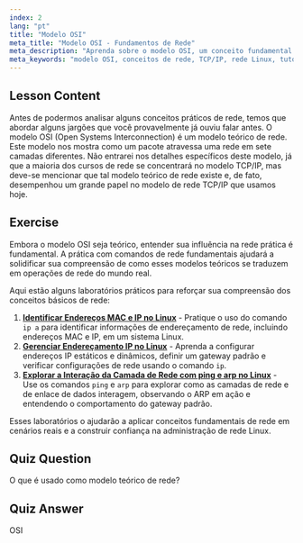```yaml
---
index: 2
lang: "pt"
title: "Modelo OSI"
meta_title: "Modelo OSI - Fundamentos de Rede"
meta_description: "Aprenda sobre o modelo OSI, um conceito fundamental de rede teórica. Entenda suas 7 camadas e relevância para TCP/IP. Guia essencial de rede Linux para iniciantes."
meta_keywords: "modelo OSI, conceitos de rede, TCP/IP, rede Linux, tutorial para iniciantes, camadas de rede, modelo teórico"
---
```


## Lesson Content

Antes de podermos analisar alguns conceitos práticos de rede, temos que abordar alguns jargões que você provavelmente já ouviu falar antes. O modelo OSI (Open Systems Interconnection) é um modelo teórico de rede. Este modelo nos mostra como um pacote atravessa uma rede em sete camadas diferentes. Não entrarei nos detalhes específicos deste modelo, já que a maioria dos cursos de rede se concentrará no modelo TCP/IP, mas deve-se mencionar que tal modelo teórico de rede existe e, de fato, desempenhou um grande papel no modelo de rede TCP/IP que usamos hoje.

## Exercise

Embora o modelo OSI seja teórico, entender sua influência na rede prática é fundamental. A prática com comandos de rede fundamentais ajudará a solidificar sua compreensão de como esses modelos teóricos se traduzem em operações de rede do mundo real.

Aqui estão alguns laboratórios práticos para reforçar sua compreensão dos conceitos básicos de rede:

1. **[Identificar Endereços MAC e IP no Linux](https://labex.io/pt/labs/comptia-identify-mac-and-ip-addresses-in-linux-592731)** - Pratique o uso do comando `ip a` para identificar informações de endereçamento de rede, incluindo endereços MAC e IP, em um sistema Linux.
2. **[Gerenciar Endereçamento IP no Linux](https://labex.io/pt/labs/comptia-manage-ip-addressing-in-linux-592736)** - Aprenda a configurar endereços IP estáticos e dinâmicos, definir um gateway padrão e verificar configurações de rede usando o comando `ip`.
3. **[Explorar a Interação da Camada de Rede com ping e arp no Linux](https://labex.io/pt/labs/comptia-explore-network-layer-interaction-with-ping-and-arp-in-linux-592746)** - Use os comandos `ping` e `arp` para explorar como as camadas de rede e de enlace de dados interagem, observando o ARP em ação e entendendo o comportamento do gateway padrão.

Esses laboratórios o ajudarão a aplicar conceitos fundamentais de rede em cenários reais e a construir confiança na administração de rede Linux.

## Quiz Question

O que é usado como modelo teórico de rede?

## Quiz Answer

OSI
